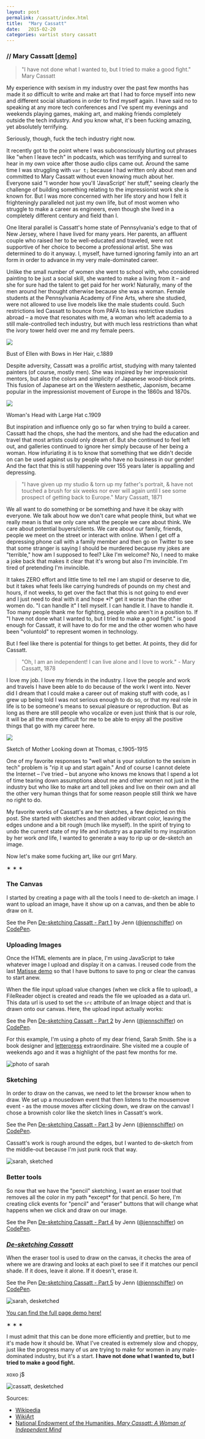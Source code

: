 ```yaml
---
layout: post
permalink: /cassatt/index.html
title:  "Mary Cassatt"
date:   2015-02-20
categories: vartist story cassatt
---
```


<h3 class="title">// Mary Cassatt <a href="demo.html">[demo]</a></h3>

<blockquote>"I have not done what I wanted to, but I tried to make a good fight." Mary Cassatt</blockquote>

<p>My experience with sexism in my industry over the past few months has made it <em>so</em> difficult to write and make art that I had to force myself into new and different social situations in order to find myself again. I have said no to speaking at any more tech conferences and I've spent my evenings and weekends playing games, making art, and making friends completely outside the tech industry. And you know what, it's been fucking amazing, yet absolutely terrifying.</p>

<p>Seriously, though, fuck the tech industry right now.</p>

<p>It recently got to the point where I was subconsciously blurting out phrases like "when I leave tech" in podcasts, which was terrifying and surreal to hear in my own voice after those audio clips came out. Around the same time I was struggling with <code>var t;</code> because I had written only about men and committed to Mary Cassatt without even knowing much about her. Everyone said "I wonder how you'll 'JavaScript' her stuff," seeing clearly the challenge of building something relating to the impressionist work she is known for. But I was more concerned with her life story and how I felt it frighteningly paralleled not just my own life, but of most women who struggle to make a career as engineers, even though she lived in a completely different century and field than I.</p>
        
<p>One literal parallel is Cassatt's home state of Pennsylvania's edge to that of New Jersey, where I have lived for many years. Her parents, an affluent couple who raised her to be well-educated and traveled, were not supportive of her choice to become a professional artist. She was determined to do it anyway. I, myself, have turned ignoring family into an art form in order to advance in my very male-dominated career.</p>

<p>Unlike the small number of women she went to school with, who considered painting to be just a social skill, she wanted to make a living from it – and she for sure had the talent to get paid for her work! Naturally, many of the men around her thought otherwise because she was a woman. Female students at the Pennsylvania Academy of Fine Arts, where she studied, were not allowed to use live models like the male students could. Such restrictions led Cassatt to bounce from PAFA to less restrictive studies abroad – a move that resonates with me, a woman who left academia to a still male-controlled tech industry, but with much less restrictions than what the ivory tower held over me and my female peers.</p>

<p><img src="/assets/cassatt/sketch-ellen.jpg" /></p>
<p class="caption">Bust of Ellen with Bows in Her Hair, c.1889</p>

<p>Despite adversity, Cassatt was a prolific artist, studying with many talented painters (of course, mostly men). She was inspired by her impressionist mentors, but also the colors and simplicity of Japanese wood-block prints. This fusion of Japanese art on the Western aesthetic, Japonism, became popular in the impressionist movement of Europe in the 1860s and 1870s.</p>

<p><img src="/assets/cassatt/sketch-hat.jpg" />
<p class="caption">Woman's Head with Large Hat c.1909</p>

<p>But inspiration and influence only go so far when trying to build a career. Cassatt had the chops, she had the mentors, and she had the education and travel that most artists could only dream of. But she continued to feel left out, and galleries continued to ignore her simply because of her being a woman. How infuriating it is to know that something that we didn't decide on can be used against us by people who have no business in our gender! And the fact that this is still happening over 155 years later is appalling and depressing.</p>

<blockquote>"I have given up my studio & torn up my father's portrait, & have not touched a brush for six weeks nor ever will again until I see some prospect of getting back to Europe." Mary Cassatt, 1871</blockquote>
      
<p>We all want to do something or be something and have it be okay with everyone. We talk about how we don't care what people think, but what we really mean is that we only care what the people we care about think. We care about potential buyers/clients. We care about our family, friends, people we meet on the street or interact with online. When I get off a depressing phone call with a family member and then go on Twitter to see that some stranger is saying I should be murdered because my jokes are "terrible," how am I supposed to feel? Like I'm welcome?  No, I need to make a joke back that makes it clear that it's wrong but also I'm invincible. I'm tired of pretending I'm invincible.</p>

<p>It takes ZERO effort and little time to tell me I am stupid or deserve to die, but it takes what feels like carrying hundreds of pounds on my chest and hours, if not weeks, to get over the fact that this is not going to end ever and I just need to deal with it and hope *I* get it worse than the other women do. "I can handle it" I tell myself. I can handle it. I have to handle it. Too many people thank me for fighting, people who aren't in a position to. If "I have not done what I wanted to, but I tried to make a good fight." is good enough for Cassatt, it will have to do for me and the other women who have been "voluntold" to represent women in technology.</p>

<p>But I feel like there is potential for things to get better. At points, they did for Cassatt.</p>

<blockquote>"Oh, I am an independent! I can live alone and I love to work." - Mary Cassatt, 1878</blockquote>

<p>I love my job. I love my friends in the industry. I love the people and work and travels I have been able to do because of the work I went into. Never did I dream that I could make a career out of making stuff with code, as I grew up being told I was not serious enough to do so, or that my real role in life is to be someone's means to sexual pleasure or reproduction. But as long as there are still people who vocalize or even just think that is our role, it will be all the more difficult for me to be able to enjoy all the positive things that go with my career here.</p>

<p><img src="/assets/cassatt/sketch-mother.jpg" />
<p class="caption">Sketch of Mother Looking down at Thomas, c.1905-1915</p>

<p>One of my favorite responses to "well what is your solution to the sexism in tech" problem is "rip it up and start again." And of course I cannot delete the Internet – I've tried – but anyone who knows me knows that I spend a lot of time tearing down assumptions about me and other women not just in the industry but who like to make art and tell jokes and live on their own and all the other very human things that for some reason people still think we have no right to do.</p>

<p>My favorite works of Cassatt's are her sketches, a few depicted on this post. She started with sketches and then added vibrant color, leaving the edges undone and a bit rough (much like myself). In the spirit of trying to undo the current state of my life and industry as a parallel to my inspiration by her work <em>and</em> life, I wanted to generate a way to rip up or de-sketch an image.</p>
      
<p>Now let's make some fucking art, like our grrl Mary.</p>
        
<p class="hr">&sext; &sext; &sext;</p>

<h3>The Canvas</h3>

<p>I started by creating a page with all the tools I need to de-sketch an image. I want to upload an image, have it show up on a canvas, and then be able to draw on it.</p>

<p data-height="500" data-theme-id="12485" data-slug-hash="e409d6be736166c76cd4a804a5f42b11" data-default-tab="result" data-user="jennschiffer" class='codepen'>See the Pen <a href='http://codepen.io/jennschiffer/pen/e409d6be736166c76cd4a804a5f42b11/'>De-sketching Cassatt - Part 1</a> by Jenn (<a href='http://codepen.io/jennschiffer'>@jennschiffer</a>) on <a href='http://codepen.io'>CodePen</a>.</p>

<h3>Uploading Images</h3>

<p>Once the HTML elements are in place, I'm using JavaScript to take whatever image I upload and display it on a canvas. I reused code from the last <a href="http://vart.institute/matisse/demo.html">Matisse demo</a> so that I have buttons to save to png or clear the canvas to start anew.</p>

<p>When the file input upload value changes (when we click a file to upload), a FileReader object is created and reads the file we uploaded as a data url. This data url is used to set the <code>src</code> attribute of an Image object and that is drawn onto our canvas. Here, the upload input actually works:</p>

<p data-height="500" data-theme-id="12485" data-slug-hash="a203a2facf6c3239db5af13b9f75b031" data-default-tab="result" data-user="jennschiffer" class='codepen'>See the Pen <a href='http://codepen.io/jennschiffer/pen/a203a2facf6c3239db5af13b9f75b031/'>De-sketching Cassatt - Part 2</a> by Jenn (<a href='http://codepen.io/jennschiffer'>@jennschiffer</a>) on <a href='http://codepen.io'>CodePen</a>.</p>

<p>For this example, I'm using a photo of my dear friend, Sarah Smith. She is a book designer and <a href="http://smithletterpress.com/?pg=about">letterpress</a> extraordinaire. She visited me a couple of weekends ago and it was a highlight of the past few months for me.</p>

<p><img src="/assets/cassatt/sarah.jpg" alt="photo of sarah" /></p>

<h3>Sketching</h3>

<p>In order to draw on the canvas, we need to let the browser know when to draw. We set up a mousedown event that then listens to the mousemove event - as the mouse moves after clicking down, we draw on the canvas! I chose a brownish color like the sketch lines in Cassatt's work.</p>

<p data-height="500" data-theme-id="12485" data-slug-hash="040fa55469d46be736f8846fe77d0ad5" data-default-tab="result" data-user="jennschiffer" class='codepen'>See the Pen <a href='http://codepen.io/jennschiffer/pen/040fa55469d46be736f8846fe77d0ad5/'>De-sketching Cassatt - Part 3</a> by Jenn (<a href='http://codepen.io/jennschiffer'>@jennschiffer</a>) on <a href='http://codepen.io'>CodePen</a>.</p>

<p>Cassatt's work is rough around the edges, but I wanted to de-sketch from the middle-out because I'm just punk rock that way.</p>

<p><img src="/assets/cassatt/sarah-progress.png" alt="sarah, sketched" /></p>

<h3>Better tools</h3>

<p>So now that we have the "pencil" sketching, I want an eraser tool that removes all the color in my path *except* for that pencil. So here, I'm creating click events for "pencil" and "eraser" buttons that will change what happens when we click and draw on our image.</p>

<p data-height="500" data-theme-id="12485" data-slug-hash="df8e7671706d1977a6c9836cb47e934f" data-default-tab="result" data-user="jennschiffer" class='codepen'>See the Pen <a href='http://codepen.io/jennschiffer/pen/df8e7671706d1977a6c9836cb47e934f/'>De-sketching Cassatt - Part 4</a> by Jenn (<a href='http://codepen.io/jennschiffer'>@jennschiffer</a>) on <a href='http://codepen.io'>CodePen</a>.</p>

<h3><em><a href="demo.html">De-sketching Cassatt</a></em></h3>

<p>When the eraser tool is used to draw on the canvas, it checks the area of where we are drawing and looks at each pixel to see if it matches our pencil shade. If it does, leave it alone. If it doesn't, erase it.</p>

<p data-height="500" data-theme-id="12485" data-slug-hash="baf869e91b07ce6d21feda71fc3b93b6" data-default-tab="result" data-user="jennschiffer" class='codepen'>See the Pen <a href='http://codepen.io/jennschiffer/pen/baf869e91b07ce6d21feda71fc3b93b6/'>De-sketching Cassatt - Part 5</a> by Jenn (<a href='http://codepen.io/jennschiffer'>@jennschiffer</a>) on <a href='http://codepen.io'>CodePen</a>.</p>

<p><img src="/assets/cassatt/sarah-desketched.png" alt="sarah, desketched" /></p>

<p><a href="demo.html">You can find the full page demo here!</a></p>

<p class="hr">&sext; &sext; &sext;</p>

<p>I must admit that this can be done more efficiently and prettier, but to me it's made how it should be. What I've created is extremely slow and choppy, just like the progress many of us are trying to make for women in any male-dominated industry, but it's a start. <strong>I have not done what I wanted to, but I tried to make a good fight.</strong></p>

<p>xoxo j$</p>

<p><img src="/assets/cassatt/cassatt-desketched.png" alt="cassatt, desketched" /></p>

<p>Sources:
  <ul>
    <li><a href="http://en.wikipedia.org/wiki/Mary_Cassatt">Wikipedia</a></li>
    <li><a href="http://www.wikiart.org/en/mary-cassatt#supersized-sketch-and-study-190348">WikiArt</a></li>
    <li><a href="http://edsitement.neh.gov/mary-cassatt-woman-independent-mind">National Endowment of the Humanities, <em>Mary Cassatt: A Woman of Independent Mind</em></a></li>
   
</ul>
</p>